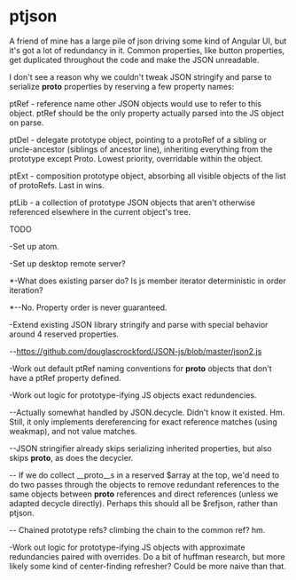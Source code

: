 # ptjson

A friend of mine has a large pile of json driving some kind of Angular UI, but it's got a lot of redundancy in it. Common properties, like button properties, get duplicated throughout the code and make the JSON unreadable.

I don't see a reason why we couldn't tweak JSON stringify and parse to serialize __proto__ properties by reserving a few property names:

ptRef - reference name other JSON objects would use to refer to this object. ptRef should be the only property actually parsed into the JS object on parse.

ptDel - delegate prototype object, pointing to a protoRef of a sibling or uncle-ancestor (siblings of ancestor line), inheriting everything from the prototype except Proto<Properties>. Lowest priority, overridable within the object. 

ptExt - composition prototype object, absorbing all visible objects of the list of protoRefs. Last in wins.

ptLib - a collection of prototype JSON objects that aren't otherwise referenced elsewhere in the current object's tree.

TODO

-Set up atom.

-Set up desktop remote server?



*-What does existing parser do? Is js member iterator deterministic in order iteration?

*--No. Property order is never guaranteed.

-Extend existing JSON library stringify and parse with special behavior around 4 reserved properties. 

--https://github.com/douglascrockford/JSON-js/blob/master/json2.js



-Work out default ptRef naming conventions for __proto__ objects that don't have a ptRef property defined.



-Work out logic for prototype-ifying JS objects exact redundencies.

--Actually somewhat handled by JSON.decycle. Didn't know it existed. Hm. Still, it only implements dereferencing for exact reference 
matches (using weakmap), and not value matches.

--JSON stringifier already skips serializing inherited properties, but also skips __proto__, as does the decycler.

-- If we do collect __proto__s in a reserved $array at the top, we'd need to do two passes through the objects to remove redundant references to the same objects between __proto__ references and direct references (unless we adapted decycle directly). Perhaps this should all be $refjson, rather than ptjson.

-- Chained prototype refs? climbing the chain to the common ref? hm.

-Work out logic for prototype-ifying JS objects with approximate redundancies paired with overrides. Do a bit of huffman research, but 
more likely some kind of center-finding refresher? Could be more naive than that.




